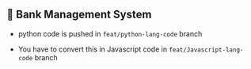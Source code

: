 ## 📌 Bank Management System

 * python code is pushed in `feat/python-lang-code` branch

 * You have to convert this in Javascript code in  `feat/Javascript-lang-code` branch
